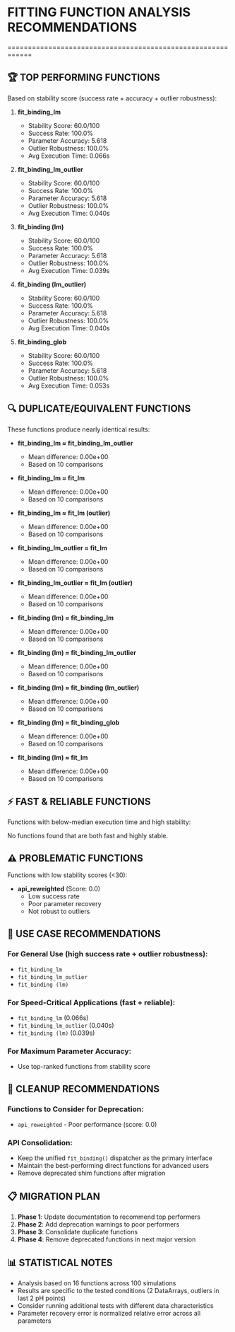 # FITTING FUNCTION ANALYSIS RECOMMENDATIONS

\============================================================

## 🏆 TOP PERFORMING FUNCTIONS

Based on stability score (success rate + accuracy + outlier robustness):

1. **fit_binding_lm**

   - Stability Score: 60.0/100
   - Success Rate: 100.0%
   - Parameter Accuracy: 5.618
   - Outlier Robustness: 100.0%
   - Avg Execution Time: 0.066s

1. **fit_binding_lm_outlier**

   - Stability Score: 60.0/100
   - Success Rate: 100.0%
   - Parameter Accuracy: 5.618
   - Outlier Robustness: 100.0%
   - Avg Execution Time: 0.040s

1. **fit_binding (lm)**

   - Stability Score: 60.0/100
   - Success Rate: 100.0%
   - Parameter Accuracy: 5.618
   - Outlier Robustness: 100.0%
   - Avg Execution Time: 0.039s

1. **fit_binding (lm_outlier)**

   - Stability Score: 60.0/100
   - Success Rate: 100.0%
   - Parameter Accuracy: 5.618
   - Outlier Robustness: 100.0%
   - Avg Execution Time: 0.040s

1. **fit_binding_glob**

   - Stability Score: 60.0/100
   - Success Rate: 100.0%
   - Parameter Accuracy: 5.618
   - Outlier Robustness: 100.0%
   - Avg Execution Time: 0.053s

## 🔍 DUPLICATE/EQUIVALENT FUNCTIONS

These functions produce nearly identical results:

- **fit_binding_lm ≈ fit_binding_lm_outlier**

  - Mean difference: 0.00e+00
  - Based on 10 comparisons

- **fit_binding_lm ≈ fit_lm**

  - Mean difference: 0.00e+00
  - Based on 10 comparisons

- **fit_binding_lm ≈ fit_lm (outlier)**

  - Mean difference: 0.00e+00
  - Based on 10 comparisons

- **fit_binding_lm_outlier ≈ fit_lm**

  - Mean difference: 0.00e+00
  - Based on 10 comparisons

- **fit_binding_lm_outlier ≈ fit_lm (outlier)**

  - Mean difference: 0.00e+00
  - Based on 10 comparisons

- **fit_binding (lm) ≈ fit_binding_lm**

  - Mean difference: 0.00e+00
  - Based on 10 comparisons

- **fit_binding (lm) ≈ fit_binding_lm_outlier**

  - Mean difference: 0.00e+00
  - Based on 10 comparisons

- **fit_binding (lm) ≈ fit_binding (lm_outlier)**

  - Mean difference: 0.00e+00
  - Based on 10 comparisons

- **fit_binding (lm) ≈ fit_binding_glob**

  - Mean difference: 0.00e+00
  - Based on 10 comparisons

- **fit_binding (lm) ≈ fit_lm**

  - Mean difference: 0.00e+00
  - Based on 10 comparisons

## ⚡ FAST & RELIABLE FUNCTIONS

Functions with below-median execution time and high stability:

No functions found that are both fast and highly stable.

## ⚠️ PROBLEMATIC FUNCTIONS

Functions with low stability scores (\<30):

- **api_reweighted** (Score: 0.0)
  - Low success rate
  - Poor parameter recovery
  - Not robust to outliers

## 🎯 USE CASE RECOMMENDATIONS

### For General Use (high success rate + outlier robustness):

- `fit_binding_lm`
- `fit_binding_lm_outlier`
- `fit_binding (lm)`

### For Speed-Critical Applications (fast + reliable):

- `fit_binding_lm` (0.066s)
- `fit_binding_lm_outlier` (0.040s)
- `fit_binding (lm)` (0.039s)

### For Maximum Parameter Accuracy:

- Use top-ranked functions from stability score

## 🧹 CLEANUP RECOMMENDATIONS

### Functions to Consider for Deprecation:

- `api_reweighted` - Poor performance (score: 0.0)

### API Consolidation:

- Keep the unified `fit_binding()` dispatcher as the primary interface
- Maintain the best-performing direct functions for advanced users
- Remove deprecated shim functions after migration

## 📋 MIGRATION PLAN

1. **Phase 1**: Update documentation to recommend top performers
1. **Phase 2**: Add deprecation warnings to poor performers
1. **Phase 3**: Consolidate duplicate functions
1. **Phase 4**: Remove deprecated functions in next major version

## 📊 STATISTICAL NOTES

- Analysis based on 16 functions across 100 simulations
- Results are specific to the tested conditions (2 DataArrays, outliers in last 2 pH points)
- Consider running additional tests with different data characteristics
- Parameter recovery error is normalized relative error across all parameters
